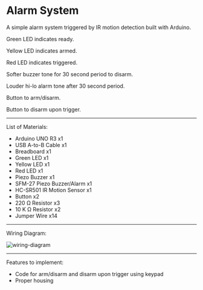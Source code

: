 # Alarm System

A simple alarm system triggered by IR motion detection built with Arduino. 

Green LED indicates ready.

Yellow LED indicates armed.

Red LED indicates triggered.

Softer buzzer tone for 30 second period to disarm.

Louder hi-lo alarm tone after 30 second period.

Button to arm/disarm.

Button to disarm upon trigger.

***

List of Materials: 
- Arduino UNO R3 x1
- USB A-to-B Cable x1
- Breadboard x1
- Green LED x1
- Yellow LED x1
- Red LED x1
- Piezo Buzzer x1
- SFM-27 Piezo Buzzer/Alarm x1
- HC-SR501 IR Motion Sensor x1
- Button x2
- 220 Ω Resistor x3
- 10 K Ω Resistor x2
- Jumper Wire x14

***

Wiring Diagram: 

![wiring-diagram](https://user-images.githubusercontent.com/85356197/200140339-b2171e1c-5392-4744-ae6f-5618ad93c596.png)

***

Features to implement: 
- Code for arm/disarm and disarm upon trigger using keypad
- Proper housing
